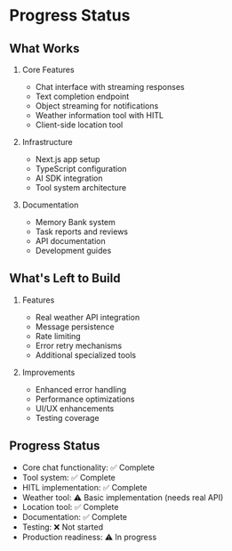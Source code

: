 # Progress Status

## What Works
1. Core Features
   - Chat interface with streaming responses
   - Text completion endpoint
   - Object streaming for notifications
   - Weather information tool with HITL
   - Client-side location tool

2. Infrastructure
   - Next.js app setup
   - TypeScript configuration
   - AI SDK integration
   - Tool system architecture

3. Documentation
   - Memory Bank system
   - Task reports and reviews
   - API documentation
   - Development guides

## What's Left to Build
1. Features
   - Real weather API integration
   - Message persistence
   - Rate limiting
   - Error retry mechanisms
   - Additional specialized tools

2. Improvements
   - Enhanced error handling
   - Performance optimizations
   - UI/UX enhancements
   - Testing coverage

## Progress Status
- Core chat functionality: ✅ Complete
- Tool system: ✅ Complete
- HITL implementation: ✅ Complete
- Weather tool: ⚠️ Basic implementation (needs real API)
- Location tool: ✅ Complete
- Documentation: ✅ Complete
- Testing: ❌ Not started
- Production readiness: ⚠️ In progress